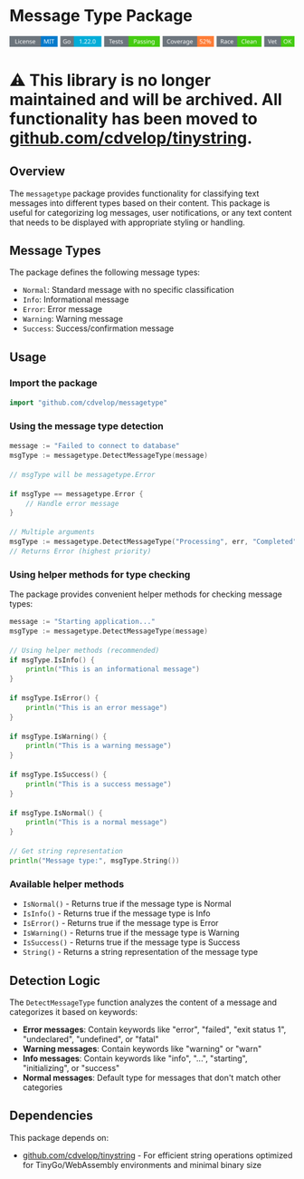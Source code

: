 # Message Type Package
<!-- START_SECTION:BADGES_SECTION -->
<a href="docs/img/badges.svg"><img src="docs/img/badges.svg" alt="Project Badges" title="Generated by badges.sh from github.com/cdvelop/devscripts"></a>
<!-- END_SECTION:BADGES_SECTION -->
# ⚠️ This library is no longer maintained and will be archived. All functionality has been moved to [github.com/cdvelop/tinystring](https://github.com/cdvelop/tinystring).

## Overview
The `messagetype` package provides functionality for classifying text messages into different types based on their content. This package is useful for categorizing log messages, user notifications, or any text content that needs to be displayed with appropriate styling or handling.

## Message Types

The package defines the following message types:

- `Normal`: Standard message with no specific classification
- `Info`: Informational message
- `Error`: Error message
- `Warning`: Warning message
- `Success`: Success/confirmation message

## Usage

### Import the package

```go
import "github.com/cdvelop/messagetype"
```

### Using the message type detection

```go
message := "Failed to connect to database"
msgType := messagetype.DetectMessageType(message)

// msgType will be messagetype.Error

if msgType == messagetype.Error {
    // Handle error message
}

// Multiple arguments
msgType := messagetype.DetectMessageType("Processing", err, "Completed")
// Returns Error (highest priority)
```

### Using helper methods for type checking

The package provides convenient helper methods for checking message types:

```go
message := "Starting application..."
msgType := messagetype.DetectMessageType(message)

// Using helper methods (recommended)
if msgType.IsInfo() {
    println("This is an informational message")
}

if msgType.IsError() {
    println("This is an error message")
}

if msgType.IsWarning() {
    println("This is a warning message")
}

if msgType.IsSuccess() {
    println("This is a success message")
}

if msgType.IsNormal() {
    println("This is a normal message")
}

// Get string representation
println("Message type:", msgType.String())
```

### Available helper methods

- `IsNormal()` - Returns true if the message type is Normal
- `IsInfo()` - Returns true if the message type is Info  
- `IsError()` - Returns true if the message type is Error
- `IsWarning()` - Returns true if the message type is Warning
- `IsSuccess()` - Returns true if the message type is Success
- `String()` - Returns a string representation of the message type

## Detection Logic

The `DetectMessageType` function analyzes the content of a message and categorizes it based on keywords:

- **Error messages**: Contain keywords like "error", "failed", "exit status 1", "undeclared", "undefined", or "fatal"
- **Warning messages**: Contain keywords like "warning" or "warn"
- **Info messages**: Contain keywords like "info", "...", "starting", "initializing", or "success"
- **Normal messages**: Default type for messages that don't match other categories

## Dependencies

This package depends on:
- [github.com/cdvelop/tinystring](https://github.com/cdvelop/tinystring) - For efficient string operations optimized for TinyGo/WebAssembly environments and minimal binary size
